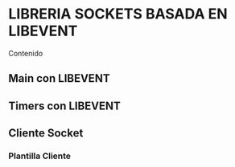 # LIBRERIA SOCKETS BASADA EN LIBEVENT

Contenido

## Main con LIBEVENT

## Timers con LIBEVENT


## Cliente Socket

### Plantilla Cliente

